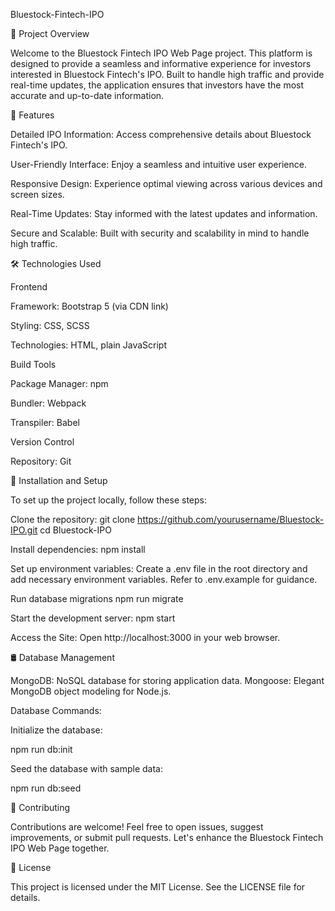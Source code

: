 Bluestock-Fintech-IPO


📅 Project Overview


Welcome to the Bluestock Fintech IPO Web Page project. This platform is designed to provide a seamless and informative experience for investors interested in Bluestock Fintech's IPO. Built to handle high traffic and provide real-time updates, the application ensures that investors have the most accurate and up-to-date information.


🌟 Features


Detailed IPO Information: Access comprehensive details about Bluestock Fintech's IPO.

User-Friendly Interface: Enjoy a seamless and intuitive user experience.

Responsive Design: Experience optimal viewing across various devices and screen sizes.

Real-Time Updates: Stay informed with the latest updates and information.

Secure and Scalable: Built with security and scalability in mind to handle high traffic.


🛠️ Technologies Used


Frontend

Framework: Bootstrap 5 (via CDN link)

Styling: CSS, SCSS

Technologies: HTML, plain JavaScript


Build Tools

Package Manager: npm

Bundler: Webpack

Transpiler: Babel


Version Control

Repository: Git


🚀 Installation and Setup


To set up the project locally, follow these steps:


Clone the repository:
git clone https://github.com/yourusername/Bluestock-IPO.git
cd Bluestock-IPO

Install dependencies:
npm install

Set up environment variables:
Create a .env file in the root directory and add necessary environment variables. Refer to .env.example for guidance.

Run database migrations 
npm run migrate

Start the development server:
npm start

Access the Site:
Open http://localhost:3000 in your web browser.



🛢️ Database Management


MongoDB: NoSQL database for storing application data.
Mongoose: Elegant MongoDB object modeling for Node.js.

Database Commands:

Initialize the database:

npm run db:init

Seed the database with sample data:

npm run db:seed



🤝 Contributing


Contributions are welcome! Feel free to open issues, suggest improvements, or submit pull requests. Let's enhance the Bluestock Fintech IPO Web Page together.


📜 License


This project is licensed under the MIT License. See the LICENSE file for details.
